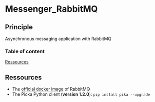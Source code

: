 # Messenger_RabbitMQ

## Principle 

Asynchronous messaging application with RabbitMQ

### Table of content

[Ressources](#Ressources)

## Ressources

* The [official docker image](https://registry.hub.docker.com/_/rabbitmq/) of RabbitMQ
* The Picka Python client (**version 1.2.0**): `pip install pika --upgrade`